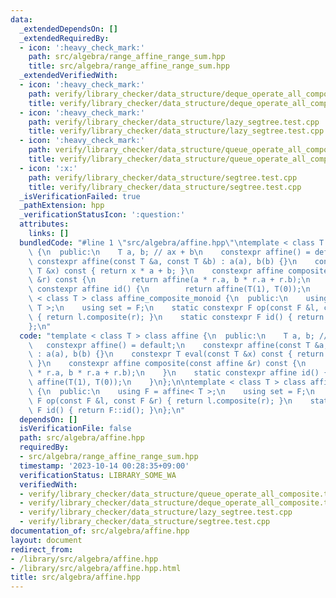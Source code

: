 ```yaml
---
data:
  _extendedDependsOn: []
  _extendedRequiredBy:
  - icon: ':heavy_check_mark:'
    path: src/algebra/range_affine_range_sum.hpp
    title: src/algebra/range_affine_range_sum.hpp
  _extendedVerifiedWith:
  - icon: ':heavy_check_mark:'
    path: verify/library_checker/data_structure/deque_operate_all_composite.test.cpp
    title: verify/library_checker/data_structure/deque_operate_all_composite.test.cpp
  - icon: ':heavy_check_mark:'
    path: verify/library_checker/data_structure/lazy_segtree.test.cpp
    title: verify/library_checker/data_structure/lazy_segtree.test.cpp
  - icon: ':heavy_check_mark:'
    path: verify/library_checker/data_structure/queue_operate_all_composite.test.cpp
    title: verify/library_checker/data_structure/queue_operate_all_composite.test.cpp
  - icon: ':x:'
    path: verify/library_checker/data_structure/segtree.test.cpp
    title: verify/library_checker/data_structure/segtree.test.cpp
  _isVerificationFailed: true
  _pathExtension: hpp
  _verificationStatusIcon: ':question:'
  attributes:
    links: []
  bundledCode: "#line 1 \"src/algebra/affine.hpp\"\ntemplate < class T > class affine\
    \ {\n  public:\n    T a, b; // ax + b\n    constexpr affine() = default;\n   \
    \ constexpr affine(const T &a, const T &b) : a(a), b(b) {}\n    constexpr T eval(const\
    \ T &x) const { return x * a + b; }\n    constexpr affine composite(const affine\
    \ &r) const {\n        return affine(a * r.a, b * r.a + r.b);\n    }\n    static\
    \ constexpr affine id() {\n        return affine(T(1), T(0));\n    }\n};\n\ntemplate\
    \ < class T > class affine_composite_monoid {\n  public:\n    using F = affine<\
    \ T >;\n    using set = F;\n    static constexpr F op(const F &l, const F &r)\
    \ { return l.composite(r); }\n    static constexpr F id() { return F::id(); }\n\
    };\n"
  code: "template < class T > class affine {\n  public:\n    T a, b; // ax + b\n \
    \   constexpr affine() = default;\n    constexpr affine(const T &a, const T &b)\
    \ : a(a), b(b) {}\n    constexpr T eval(const T &x) const { return x * a + b;\
    \ }\n    constexpr affine composite(const affine &r) const {\n        return affine(a\
    \ * r.a, b * r.a + r.b);\n    }\n    static constexpr affine id() {\n        return\
    \ affine(T(1), T(0));\n    }\n};\n\ntemplate < class T > class affine_composite_monoid\
    \ {\n  public:\n    using F = affine< T >;\n    using set = F;\n    static constexpr\
    \ F op(const F &l, const F &r) { return l.composite(r); }\n    static constexpr\
    \ F id() { return F::id(); }\n};\n"
  dependsOn: []
  isVerificationFile: false
  path: src/algebra/affine.hpp
  requiredBy:
  - src/algebra/range_affine_range_sum.hpp
  timestamp: '2023-10-14 00:28:35+09:00'
  verificationStatus: LIBRARY_SOME_WA
  verifiedWith:
  - verify/library_checker/data_structure/queue_operate_all_composite.test.cpp
  - verify/library_checker/data_structure/deque_operate_all_composite.test.cpp
  - verify/library_checker/data_structure/lazy_segtree.test.cpp
  - verify/library_checker/data_structure/segtree.test.cpp
documentation_of: src/algebra/affine.hpp
layout: document
redirect_from:
- /library/src/algebra/affine.hpp
- /library/src/algebra/affine.hpp.html
title: src/algebra/affine.hpp
---
```

